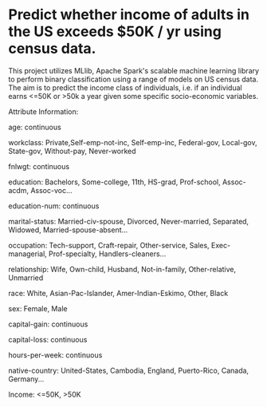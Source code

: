 # Predict whether income of adults in the US exceeds $50K / yr using census data.

This project utilizes MLlib, Apache Spark's scalable machine learning library to perform binary classification using a range of models on US census data. The aim is to predict the income class of individuals, i.e. if an individual earns <=50K or >50k a year given some specific socio-economic variables.

Attribute Information:

age: continuous

workclass: Private,Self-emp-not-inc, Self-emp-inc, Federal-gov, Local-gov, State-gov, Without-pay, Never-worked

fnlwgt: continuous

education: Bachelors, Some-college, 11th, HS-grad, Prof-school, Assoc-acdm, Assoc-voc...

education-num: continuous

marital-status: Married-civ-spouse, Divorced, Never-married, Separated, Widowed, Married-spouse-absent...

occupation: Tech-support, Craft-repair, Other-service, Sales, Exec-managerial, Prof-specialty, Handlers-cleaners...

relationship: Wife, Own-child, Husband, Not-in-family, Other-relative, Unmarried

race: White, Asian-Pac-Islander, Amer-Indian-Eskimo, Other, Black

sex: Female, Male

capital-gain: continuous

capital-loss: continuous

hours-per-week: continuous

native-country: United-States, Cambodia, England, Puerto-Rico, Canada, Germany...

Income: <=50K, >50K
